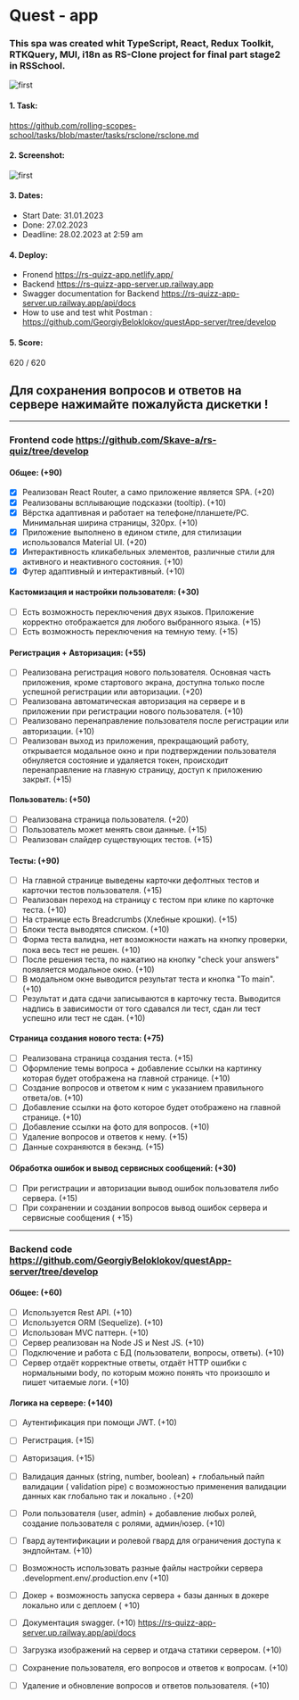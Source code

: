 # Quest - app

### This spa was created whit TypeScript, React, Redux Toolkit, RTKQuery, MUI, i18n as RS-Clone project for final part stage2 in RSSchool.

![first](https://user-images.githubusercontent.com/77876368/221534631-27cf6cb5-38e3-407f-ac8c-ddb83cc3e981.jpg)

#### 1. Task: 

https://github.com/rolling-scopes-school/tasks/blob/master/tasks/rsclone/rsclone.md

#### 2. Screenshot: 

![first](https://user-images.githubusercontent.com/77876368/221486389-30649049-b33f-4d08-821e-68592dd1e54e.jpg)

#### 3. Dates:
- Start Date: 31.01.2023
- Done: 27.02.2023
- Deadline: 28.02.2023 at 2:59 am

#### 4. Deploy:
- Fronend https://rs-quizz-app.netlify.app/
- Backend https://rs-quizz-app-server.up.railway.app
- Swagger documentation for Backend https://rs-quizz-app-server.up.railway.app/api/docs
- How to use and test whit Postman : https://github.com/GeorgiyBeloklokov/questApp-server/tree/develop
 
#### 5. Score:

620 / 620

## Для сохранения вопросов и ответов на сервере нажимайте пожалуйста дискетки ! 
------------------------------------------------------------------------------------
###  Frontend code https://github.com/Skave-a/rs-quiz/tree/develop

#### Общее: (+90)

- [x] Реализован React Router, а само приложение является SPA. (+20)
- [x] Реализованы всплывающие подсказки (tooltip). (+10)
- [x] Вёрстка адаптивная и работает на телефоне/планшете/PC. Минимальная ширина страницы, 320px. (+10)
- [x] Приложение выполнено в едином стиле, для стилизации использовался Material UI. (+20)
- [x] Интерактивность кликабельных элементов, различные стили для активного и неактивного состояния. (+10)
- [x]  Футер адаптивный и интерактивный. (+10)

#### Кастомизация и настройки пользователя: (+30)

- [ ] Есть возможность переключения двух языков. Приложение корректно отображается для любого выбранного языка. (+15)
- [ ] Есть возможность переключения на темную тему. (+15)

#### Регистрация + Авторизация: (+55)

- [ ] Реализована регистрация нового пользователя. Основная часть приложения, кроме стартового экрана, доступна только после успешной регистрации или авторизации. (+20)
- [ ] Реализована автоматическая авторизация на сервере и в приложении при регистрации нового пользователя. (+10)
- [ ] Реализовано перенаправление пользователя после регистрации или авторизации. (+10)
- [ ] Реализован выход из приложения, прекращающий работу, открывается модальное окно и при подтверждении пользователя обнуляется состояние и удаляется токен, происходит перенаправление на главную страницу, доступ к приложению закрыт. (+15)

#### Пользователь: (+50)

- [ ] Реализована страница пользователя. (+20)
- [ ] Пользователь может менять свои данные. (+15)
- [ ] Реализован слайдер существующих тестов. (+15)

#### Тесты: (+90)

- [ ] На главной странице выведены карточки дефолтных тестов и карточки тестов пользователя. (+15)
- [ ] Реализован переход на страницу с тестом при клике по карточке теста. (+10)
- [ ] На странице есть Breadcrumbs (Хлебные крошки). (+15)
- [ ] Блоки теста выводятся списком. (+10)
- [ ] Форма теста валидна, нет возможности нажать на кнопку проверки, пока весь тест не решен. (+10)
- [ ] После решения теста, по нажатию на кнопку "check your answers" появляется модальное окно. (+10)
- [ ] В модальном окне выводится результат теста и кнопка "To main". (+10)
- [ ] Результат и дата сдачи записываются в карточку теста. Выводится надпись в зависимости от того сдавался ли тест, сдан ли тест успешно или тест не сдан. (+10)

#### Страница создания нового теста: (+75)

- [ ] Реализована страница создания теста. (+15)
- [ ] Оформление темы вопроса + добавление ссылки на картинку которая будет отображена на главной странице. (+10)
- [ ] Создание вопросов и ответом к ним с указанием правильного ответа/ов. (+10)
- [ ] Добавление ссылки на фото которое будет отображено на главной странице. (+10)
- [ ] Добавление ссылки на фото для вопросов. (+10)
- [ ] Удаление вопросов и ответов к нему. (+15)
- [ ] Данные сохраняются в бекэнд. (+15)

#### Обработка ошибок и вывод сервисных сообщений: (+30)

- [ ] При регистрации и авторизации вывод ошибок пользователя либо сервера. (+15)
- [ ] При сохранении и создании вопросов вывод ошибок сервера и сервисные сообщения ( +15)

------------------------------------------------------------------------------------

### Backend code https://github.com/GeorgiyBeloklokov/questApp-server/tree/develop

#### Общее: (+60)

- [ ] Используется Rest API. (+10)
- [ ] Используется ORM (Sequelize). (+10)
- [ ] Использован MVC паттерн. (+10)
- [ ] Сервер реализован на Node JS и Nest JS. (+10)
- [ ] Подключение и работа с БД (пользователи, вопросы, ответы). (+10)
- [ ] Сервер отдаёт корректные ответы, отдаёт HTTP ошибки с нормальными body, по которым можно понять что произошло и пишет читаемые логи. (+10)

#### Логика на сервере: (+140)

 - [ ] Аутентификация при помощи JWT. (+10)
 - [ ] Регистрация. (+15)
 - [ ] Авторизация. (+15)
 - [ ] Валидация данных (string, number, boolean) + глобальный пайп валидации ( validation pipe) с возможностью применения валидации данных как глобально так и локально . (+20)
 - [ ] Роли пользователя (user, admin) + добавление любых ролей, создание пользователя с ролями, админ/юзер. (+10)
 - [ ] Гвард аутентификации  и ролевой гвард для ограничения доступа к эндпойнтам. (+10)
 - [ ] Возможность использовать разные файлы настройки сервера .development.env/.production.env (+10)
 - [ ] Докер + возможность запуска сервера + базы данных в докере локально или с деплоем ( +10)
 - [ ] Документация swagger. (+10)  https://rs-quizz-app-server.up.railway.app/api/docs
 - [ ] Загрузка изображений на сервер и отдача статики сервером. (+10)
 - [ ] Сохранение пользователя, его вопросов и ответов к вопросам. (+10)
 - [ ] Удаление и обновление вопросов и ответов пользователя. (+10)
 
